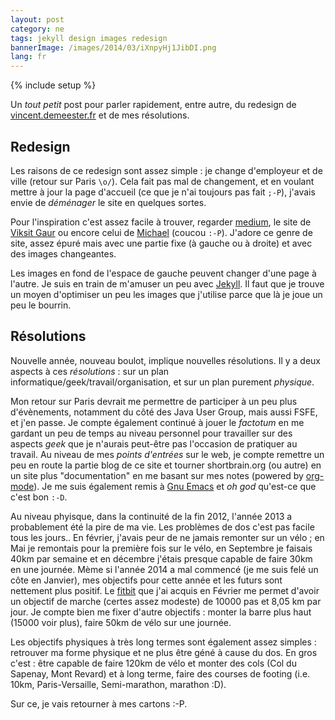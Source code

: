 ```yaml
---
layout: post
category: ne
tags: jekyll design images redesign
bannerImage: /images/2014/03/iXnpyHj1JibDI.png
lang: fr
---
```

{% include setup %}

Un _tout petit_ post pour parler rapidement, entre autre, du redesign de [vincent.demeester.fr](http://vincent.demeester.fr) et de mes résolutions.

## Redesign

Les raisons de ce redesign sont assez simple : je change d'employeur et de ville (retour sur Paris ``\o/``).
Cela fait pas mal de changement, et en voulant mettre à jour la page d'accueil (ce que je n'ai toujours pas
fait ``;-P``), j'avais envie de _déménager_ le site en quelques sortes.

Pour l'inspiration c'est assez facile à trouver, regarder [medium](http://medium.com), le site de
[Viksit Gaur](http://www.viksit.com/) ou encore celui de [Michael](http://silent-strength.com/) (coucou ``:-P``).
J'adore ce genre de site, assez épuré mais avec une partie fixe (à gauche ou à droite) et avec des images changeantes.

Les images en fond de l'espace de gauche peuvent changer d'une page à l'autre. Je suis en train de m'amuser un peu
avec [Jekyll](http://jekyllrb.com). Il faut que je trouve un moyen d'optimiser un peu les images que j'utilise
parce que là je joue un peu le bourrin.

## Résolutions

Nouvelle année, nouveau boulot, implique nouvelles résolutions. Il y a deux aspects à ces _résolutions_ : sur un plan
informatique/geek/travail/organisation, et sur un plan purement _physique_.

Mon retour sur Paris devrait me permettre de participer à un peu plus d'évènements, notamment du côté des Java User Group, mais
aussi FSFE, et j'en passe. Je compte également continué à jouer le _factotum_ en me gardant un peu de temps au niveau
personnel pour travailler sur des aspects _geek_ que je n'aurais peut-être pas l'occasion de pratiquer au travail.
Au niveau de mes _points d'entrées_ sur le web, je compte remettre un peu en route la partie blog de ce site et
tourner shortbrain.org (ou autre) en un site plus "documentation" en me basant sur mes notes (powered by [org-mode](http://org-mode.org)).
Je me suis également remis à [Gnu Emacs](https://www.gnu.org/software/emacs/) et _oh god_ qu'est-ce que c'est bon ``:-D``.

Au niveau phyisque, dans la continuité de la fin 2012, l'année 2013 a probablement été la pire de ma vie. Les
problèmes de dos c'est pas facile tous les jours.. En février, j'avais peur de ne jamais remonter sur un vélo ; en Mai
je remontais pour la première fois sur le vélo, en Septembre je faisais 40km par semaine et en décembre j'étais
presque capable de faire 30km en une journée. Mème si l'année 2014 a mal commencé (je me suis felé un côte en Janvier),
mes objectifs pour cette année et les futurs sont nettement plus positif. Le [fitbit](http://fitbit.com) que j'ai
acquis en Février me permet d'avoir un objectif de marche (certes assez modeste) de 10000 pas et 8,05 km par jour.
Je compte bien me fixer d'autre objectifs : monter la barre plus haut (15000 voir plus), faire 50km de vélo
sur une journée.

Les objectifs physiques à très long termes sont également assez simples : retrouver ma forme physique et ne plus être
géné à cause du dos. En gros c'est : être capable de faire 120km de vélo et monter des cols (Col du Sapenay, Mont Revard)
et à long terme, faire des courses de footing (i.e. 10km, Paris-Versaille, Semi-marathon, marathon :D).

Sur ce, je vais retourner à mes cartons :-P.
